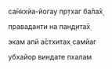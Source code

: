 са̄н̇кхйа-йогау пр̣тхаг ба̄ла̄х̣

праваданти на пан̣д̣ита̄х̣

экам апй а̄стхитах̣ самйаг

убхайор виндате пхалам
